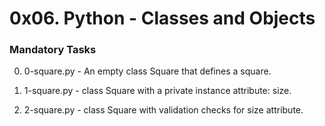 # 0x06. Python - Classes and Objects

### Mandatory Tasks
0. 0-square.py - An empty class Square that defines a square.

1. 1-square.py - class Square with a private instance attribute: size.

2. 2-square.py - class Square with validation checks for size attribute.
